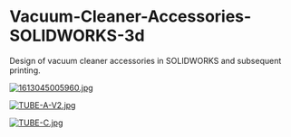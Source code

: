 # Vacuum-Cleaner-Accessories-SOLIDWORKS-3d
Design of vacuum cleaner accessories in SOLIDWORKS and subsequent printing.


[![1613045005960.jpg](https://i.postimg.cc/mkm1qRTz/1613045005960.jpg)](https://postimg.cc/30Dw4s4Y)


[![TUBE-A-V2.jpg](https://i.postimg.cc/3Rz4g9rV/TUBE-A-V2.jpg)](https://postimg.cc/Hc4kmwy9)


[![TUBE-C.jpg](https://i.postimg.cc/7LcVsFxZ/TUBE-C.jpg)](https://postimg.cc/4K6VnF7D)
